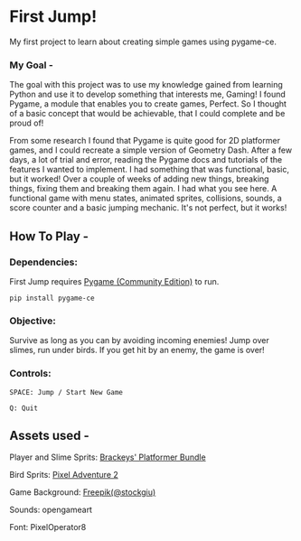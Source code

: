 # First Jump!

My first project to learn about creating simple games using pygame-ce.

### My Goal -

The goal with this project was to use my knowledge gained from learning Python and use it to develop something that interests me, Gaming! I found Pygame, a module that enables you to create games, Perfect. So I thought of a basic concept that would be achievable, that I could complete and be proud of! 

From some research I found that Pygame is quite good for 2D platformer games, and I could recreate a simple version of Geometry Dash. After a few days, a lot of trial and error, reading the Pygame docs and tutorials of the features I wanted to implement. I had something that was functional, basic, but it worked! Over a couple of weeks of adding new things, breaking things, fixing them and breaking them again. I had what you see here. A functional game with menu states, animated sprites, collisions, sounds, a score counter and a basic jumping mechanic. It's not perfect, but it works! 

## How To Play -

### Dependencies:

First Jump requires [Pygame (Community Edition)](https://pypi.org/project/pygame-ce/) to run. 

```
pip install pygame-ce
```

### Objective:

Survive as long as you can by avoiding incoming enemies! Jump over slimes, run under birds. If you get hit by an enemy, the game is over!

### Controls:

```
SPACE: Jump / Start New Game

Q: Quit
```

## Assets used -
Player and Slime Sprits: [Brackeys' Platformer Bundle](https://brackeysgames.itch.io/brackeys-platformer-bundle)

Bird Sprits: [Pixel Adventure 2](https://pixelfrog-assets.itch.io/pixel-adventure-2)

Game Background: [Freepik(@stockgiu)](https://www.freepik.com/free-vector/arcade-game-world-pixel-scene_4815143.htm)

Sounds: opengameart

Font: PixelOperator8
